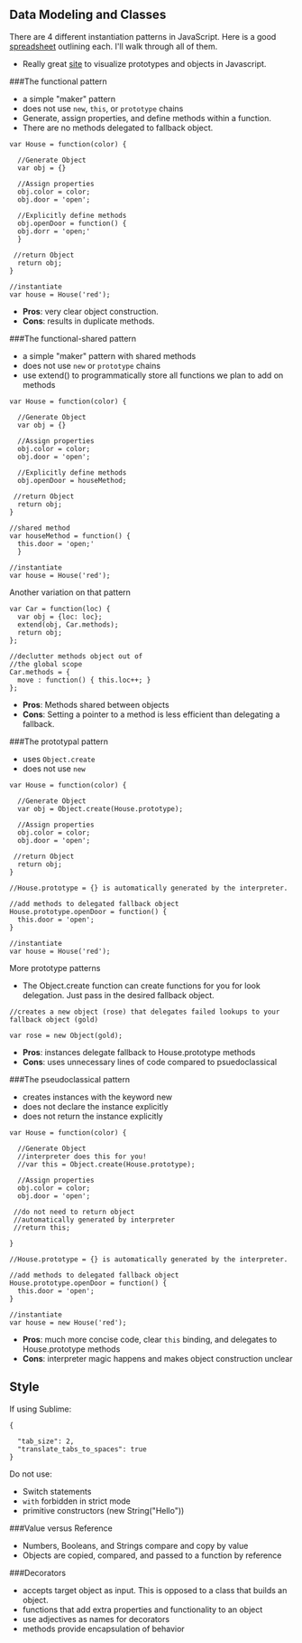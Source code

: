 ## Data Modeling and Classes

There are 4 different instantiation patterns in JavaScript. Here is a good [spreadsheet](http://www.ryanatkinson.io/javascript-instantiation-patterns/) outlining each. I'll walk through all of them.

- Really great [site](http://www.objectplayground.com/) to visualize prototypes and objects in Javascript.

###The functional pattern

- a simple "maker" pattern
- does not use `new`, `this`, or `prototype` chains
- Generate, assign properties, and define methods within a function.
- There are no methods delegated to fallback object.

```
var House = function(color) {
  
  //Generate Object
  var obj = {} 

  //Assign properties
  obj.color = color;
  obj.door = 'open';

  //Explicitly define methods
  obj.openDoor = function() {
  obj.dorr = 'open;'
  }

 //return Object
  return obj;
}

//instantiate
var house = House('red');
```

- **Pros**: very clear object construction.
- **Cons**: results in duplicate methods.

###The functional-shared pattern

- a simple "maker" pattern with shared methods
- does not use `new` or `prototype` chains
- use extend() to programmatically store all functions we plan to add on methods

```
var House = function(color) {
  
  //Generate Object
  var obj = {} 

  //Assign properties
  obj.color = color;
  obj.door = 'open';

  //Explicitly define methods
  obj.openDoor = houseMethod;

 //return Object
  return obj;
}

//shared method
var houseMethod = function() {
  this.door = 'open;'
  }

//instantiate
var house = House('red');
```

Another variation on that pattern

```
var Car = function(loc) {
  var obj = {loc: loc};
  extend(obj, Car.methods);
  return obj;
};

//declutter methods object out of
//the global scope
Car.methods = {
  move : function() { this.loc++; }
};
```

- **Pros**: Methods shared between objects
- **Cons**: Setting a pointer to a method is less efficient than delegating a fallback.

###The prototypal pattern

- uses `Object.create`
- does not use `new`

```
var House = function(color) {
  
  //Generate Object
  var obj = Object.create(House.prototype);

  //Assign properties
  obj.color = color;
  obj.door = 'open';

 //return Object
  return obj;
}

//House.prototype = {} is automatically generated by the interpreter.

//add methods to delegated fallback object
House.prototype.openDoor = function() {
  this.door = 'open';
}

//instantiate
var house = House('red');
```

More prototype patterns

- The Object.create function can create functions for you for look delegation. Just pass in the desired fallback object.

```
//creates a new object (rose) that delegates failed lookups to your fallback object (gold)

var rose = new Object(gold);
```

- **Pros**: instances delegate fallback to House.prototype methods
- **Cons**: uses unnecessary lines of code compared to psuedoclassical


###The pseudoclassical pattern

- creates instances with the keyword new
- does not declare the instance explicitly
- does not return the instance explicitly

```
var House = function(color) {
  
  //Generate Object
  //interpreter does this for you!
  //var this = Object.create(House.prototype);

  //Assign properties
  obj.color = color;
  obj.door = 'open';

 //do not need to return object
 //automatically generated by interpreter
 //return this;

}

//House.prototype = {} is automatically generated by the interpreter.

//add methods to delegated fallback object
House.prototype.openDoor = function() {
  this.door = 'open';
}

//instantiate
var house = new House('red');
```

- **Pros**: much more concise code, clear `this` binding, and delegates to House.prototype methods
- **Cons**: interpreter magic happens and makes object construction unclear

## Style

If using Sublime:

```
{

  "tab_size": 2,
  "translate_tabs_to_spaces": true
}
```

Do not use:

- Switch statements
- `with` forbidden in strict mode
- primitive constructors (new String("Hello"))

###Value versus Reference

- Numbers, Booleans, and Strings compare and copy by value
- Objects are copied, compared, and passed to a function by reference

###Decorators

- accepts target object as input. This is opposed to a class that builds an object.
- functions that add extra properties and functionality to an object
- use adjectives as names for decorators
- methods provide encapsulation of behavior









